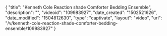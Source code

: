 {
    "title": "Kenneth Cole Reaction shade Comforter Bedding Ensemble",
    "description": "",
    "videoid": "109983927",
    "date_created": "1502521626",
    "date_modified": "1504812630",
    "type": "captivate",
    "layout": "video",
    "url": "\/v\/kenneth-cole-reaction-shade-comforter-bedding-ensemble\/109983927"
}